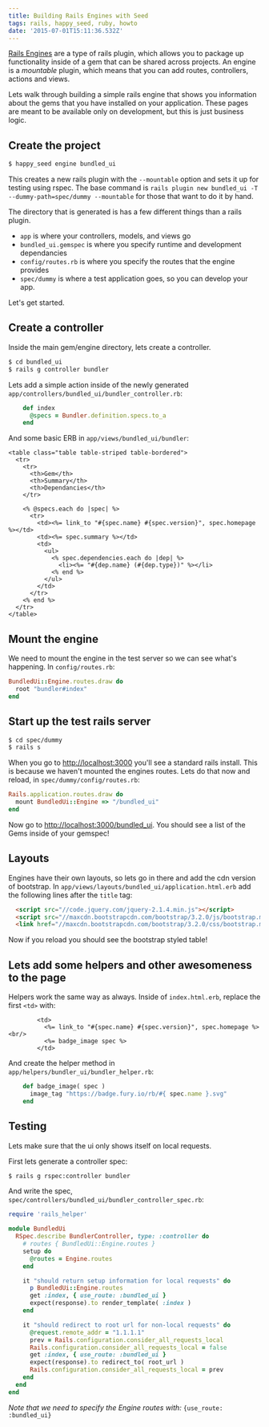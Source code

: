 ```yaml
---
title: Building Rails Engines with Seed
tags: rails, happy_seed, ruby, howto
date: '2015-07-01T15:11:36.532Z'
---
```

[Rails Engines](http://guides.rubyonrails.org/engines.html) are a type of rails plugin, which allows you to package up functionality inside of a gem that can be shared across projects.  An engine is a _mountable_ plugin, which means that you can add routes, controllers, actions and views.  
 
Lets walk through building a simple rails engine that shows you information about the gems that you have installed on your application.  These pages are meant to be available only on development, but this is just business logic.

## Create the project

```bash
$ happy_seed engine bundled_ui
```

This creates a new rails plugin with the `--mountable` option and sets it up for testing using rspec.  The base command is `rails plugin new bundled_ui -T --dummy-path=spec/dummy --mountable` for those that want to do it by hand.

The directory that is generated is has a few different things than a rails plugin.

- `app` is where your controllers, models, and views go
- `bundled_ui.gemspec` is where you specify runtime and development dependancies
- `config/routes.rb` is where you specify the routes that the engine provides
- `spec/dummy` is where a test application goes, so you can develop your app.

Let's get started.

## Create a controller

Inside the main gem/engine directory, lets create a controller.

```bash
$ cd bundled_ui
$ rails g controller bundler
```

Lets add a simple action inside of the newly generated `app/controllers/bundled_ui/bundler_controller.rb`:

```rb
    def index
      @specs = Bundler.definition.specs.to_a
    end
```

And some basic ERB in `app/views/bundled_ui/bundler`:

```erb
<table class="table table-striped table-bordered">
  <tr>
    <tr>
      <th>Gem</th>
      <th>Summary</th>
      <th>Dependancies</th>
    </tr>

    <% @specs.each do |spec| %>
      <tr>
        <td><%= link_to "#{spec.name} #{spec.version}", spec.homepage %></td>
        <td><%= spec.summary %></td>
        <td>
          <ul>
            <% spec.dependencies.each do |dep| %>
              <li><%= "#{dep.name} (#{dep.type})" %></li>
            <% end %>
          </ul>
        </td>
      </tr>
    <% end %>
  </tr>
</table>
```

## Mount the engine

We need to mount the engine in the test server so we can see what's happening.  In `config/routes.rb`:

```rb
BundledUi::Engine.routes.draw do
  root "bundler#index"
end
```

## Start up the test rails server

```bash
$ cd spec/dummy
$ rails s
```

When you go to [http://localhost:3000](http://localhost:3000) you'll see a standard rails install.  This is because we haven't mounted the engines routes.  Lets do that now and reload, in `spec/dummy/config/routes.rb`:

```rb
Rails.application.routes.draw do
  mount BundledUi::Engine => "/bundled_ui"
end
```

Now go to [http://localhost:3000/bundled_ui](http://localhost:3000/bundled_ui).  You should see a list of the Gems inside of your gemspec!

## Layouts

Engines have their own layouts, so lets go in there and add the cdn version of bootstrap.  In `app/views/layouts/bundled_ui/application.html.erb` add the following lines after the `title` tag:

```html
  <script src="//code.jquery.com/jquery-2.1.4.min.js"></script>
  <script src="//maxcdn.bootstrapcdn.com/bootstrap/3.2.0/js/bootstrap.min.js"></script>
  <link href="//maxcdn.bootstrapcdn.com/bootstrap/3.2.0/css/bootstrap.min.css" rel="stylesheet"/>
```

Now if you reload you should see the bootstrap styled table!

## Lets add some helpers and other awesomeness to the page

Helpers work the same way as always.  Inside of `index.html.erb`, replace the first `<td>` with:

```erb
        <td>
          <%= link_to "#{spec.name} #{spec.version}", spec.homepage %><br/>
          <%= badge_image spec %>
        </td>
```

And create the helper method in `app/helpers/bundler_ui/bundler_helper.rb`:

```rb
    def badge_image( spec )
      image_tag "https://badge.fury.io/rb/#{ spec.name }.svg"
    end
```

## Testing

Lets make sure that the ui only shows itself on local requests.

First lets generate a controller spec:

```sh
$ rails g rspec:controller bundler
```

And write the spec, `spec/controllers/bundled_ui/bundler_controller_spec.rb`:

```rb
require 'rails_helper'

module BundledUi
  RSpec.describe BundlerController, type: :controller do
    # routes { BundledUi::Engine.routes }
    setup do
      @routes = Engine.routes
    end

    it "should return setup information for local requests" do
      p BundledUi::Engine.routes
      get :index, { use_route: :bundled_ui }
      expect(response).to render_template( :index )
    end

    it "should redirect to root url for non-local requests" do
      @request.remote_addr = "1.1.1.1"
      prev = Rails.configuration.consider_all_requests_local
      Rails.configuration.consider_all_requests_local = false
      get :index, { use_route: :bundled_ui }
      expect(response).to redirect_to( root_url )
      Rails.configuration.consider_all_requests_local = prev
    end
  end
end
```

_Note that we need to specify the Engine routes with:_ `{use_route: :bundled_ui}`

